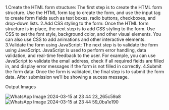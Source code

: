 1.Create the HTML form structure: The first step is to create the HTML form structure. Use the HTML form tag to create the form, and use the input tag to create form fields such as text boxes, radio buttons, checkboxes, and drop-down lists.
2.Add CSS styling to the form: Once the HTML form structure is in place, the next step is to add CSS styling to the form. Use CSS to set the font style, background color, and other visual elements. You can also use CSS to add animations and other interactive elements.
3.Validate the form using JavaScript: The next step is to validate the form using JavaScript. JavaScript is used to perform error handling, data validation, and real-time feedback to the user. 
For example, you can use JavaScript to validate the email address, check if all required fields are filled in, and display error messages if the form is not filled in correctly.
4.Submit the form data: Once the form is validated, the final step is to submit the form data. After submission we’ll be showing a sucess message.

Output Images

![WhatsApp Image 2024-03-15 at 23 44 23_265c59a8](https://github.com/saurav-chafle/Registration-form-student/assets/163088315/da674ce1-0900-459e-8150-1a949f287292)
![WhatsApp Image 2024-03-15 at 23 44 59_0ba1e190](https://github.com/saurav-chafle/Registration-form-student/assets/163088315/ff7a9a05-cd3f-492a-bfcb-be84b25d90d9)


